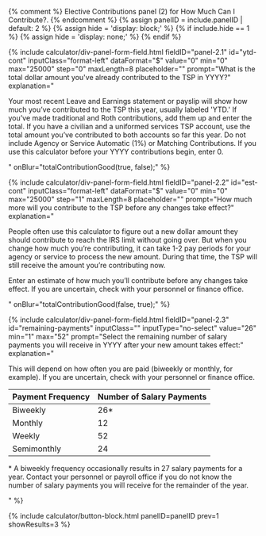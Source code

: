 {% comment %}
Elective Contributions panel (2) for How Much Can I Contribute?.
{% endcomment %}
{% assign panelID = include.panelID | default: 2 %}
{% assign hide = 'display: block;' %}
{% if include.hide == 1 %} {% assign hide = 'display: none;' %} {% endif %}

<section id="panel-{{ panelID }}" class="calculator-panel" style="{{ hide }}"  markdown="1">

<!-- A -->
{% include calculator/div-panel-form-field.html
  fieldID="panel-2.1" id="ytd-cont"
  inputClass="format-left"  dataFormat="$"
  value="0" min="0" max="25000" step="0" maxLength=8 placeholder=""
  prompt="What is the total dollar amount you've already contributed to the TSP in <span class='year-choosen'>YYYY</span>?"
  explanation="
  <p>Your most recent Leave and Earnings statement or payslip will show how much you’ve contributed to the TSP this year, usually labeled 'YTD.' If you’ve made traditional and Roth contributions, add them up and enter the total. If you have a civilian and a uniformed services TSP account, use the total amount you’ve contributed to both accounts so far this year. Do not include Agency or Service Automatic (1%) or Matching Contributions. If you use this calculator before your
  <span class='year-choosen'>YYYY</span> contributions begin, enter 0.</p>"
  onBlur="totalContributionGood(true, false);"
%}

<!-- B -->
{% include calculator/div-panel-form-field.html
  fieldID="panel-2.2" id="est-cont"
  inputClass="format-left"  dataFormat="$"
  value="0" min="0" max="25000" step="1" maxLength=8 placeholder=""
  prompt="How much more will you contribute to the TSP before any changes take effect?"
  explanation="
  <p>People often use this calculator to figure out a new dollar amount they should contribute to reach the IRS limit without going over. But when you change how much you’re contributing, it can take 1-2 pay periods for your agency or service to process the new amount. During that time, the TSP will still receive the amount you’re contributing now.</p>
  <p>Enter an estimate of how much you’ll contribute before any changes take effect. If you are uncertain, check with your personnel or finance office.</p>"
  onBlur="totalContributionGood(false, true);"
%}

<div id="maxContributionMsg" class="how-much-contribute-limit-message"></div>

<!-- C -->
{% include calculator/div-panel-form-field.html
  fieldID="panel-2.3" id="remaining-payments"
  inputClass="" inputType="no-select"
  value="26" min="1" max="52"
  prompt="Select the remaining number of salary payments you will receive in <span class='year-choosen'>YYYY</span> after your new amount takes effect:"
  explanation="
  <p>This will depend on how often you are paid (biweekly or monthly, for example). If you are uncertain, check with your personnel or finance office.</p>
  <table class=\"pay-schedule-table\">
  <thead>
  <tr><th scope=\"col\">Payment Frequency</th><th scope=\"col\">Number of Salary Payments</th></tr>
  </thead>
  <tbody>
  <tr><td>Biweekly</td><td>26*</td></tr>
  <tr><td>Monthly</td><td>12</td></tr>
  <tr><td>Weekly</td><td>52</td></tr>
  <tr><td>Semimonthly</td><td>24</td></tr>
  </tbody></table>
  <p>* A biweekly frequency occasionally results in 27 salary payments for a year. Contact your personnel or payroll office if you do not know the number of salary payments you will receive for the remainder of the year.</p>"
%}

{% include calculator/button-block.html panelID=panelID prev=1 showResults=3 %}

</section>
